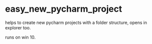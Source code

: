 # easy_new_pycharm_project

helps to create new pycharm projects with a folder structure, opens in explorer too.

runs on win 10.
